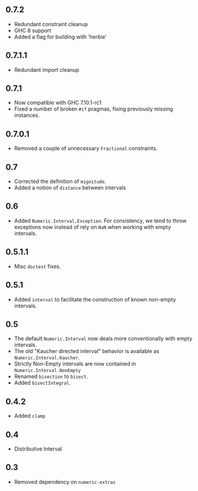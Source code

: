0.7.2
-----
* Redundant constraint cleanup
* GHC 8 support
* Added a flag for building with 'herbie'

0.7.1.1
-------
* Redundant import cleanup

0.7.1
-----
* Now compatible with GHC 7.10.1-rc1
* Fixed a number of broken `#if` pragmas, fixing previously missing instances.

0.7.0.1
-------
* Removed a couple of unnecessary `Fractional` constraints.

0.7
---
* Corrected the definition of `mignitude`.
* Added a notion of `distance` between intervals

0.6
---
* Added `Numeric.Interval.Exception`. For consistency, we tend to throw exceptions now instead of rely on `NaN` when working with empty intervals.

0.5.1.1
-------
* Misc `doctest` fixes.

0.5.1
-----
* Added `interval` to facilitate the construction of known non-empty intervals.

0.5
---
* The default `Numeric.Interval` now deals more conventionally with empty intervals.
* The old "Kaucher directed interval" behavior is available as `Numeric.Interval.Kaucher`.
* Strictly Non-Empty intervals are now contained in `Numeric.Interval.NonEmpty`
* Renamed `bisection` to `bisect`.
* Added `bisectIntegral`.

0.4.2
-----
* Added `clamp`

0.4
---
* Distributive Interval

0.3
---
* Removed dependency on `numeric-extras`

